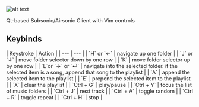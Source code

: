 ![alt text](https://streamercabin.net/images/chumstreamer.png)

Qt-based Subsonic/Airsonic Client with Vim controls

<h2>Keybinds</h2>
| Keystroke | Action |
| --- | --- |
| `H` or `←` | navigate up one folder |
| `J` or `↓` | move folder selector down by one row |
| `K` | move folder selector up by one row |
| `L`or `→` or `⏎` | navigate into the selected folder. if the selected item is a song, append that song to the playlist |
| `A` | append the selected item to the playlist |
| `E` | prepend the selected item to the playlist |
| `X` | clear the playlist |
| `Ctrl + G` | play/pause |
| `Ctrl + Y` | focus the list of music folders |
| `Ctrl + J` | next track |
| `Ctrl + A` | toggle random |
| `Ctrl + R` | toggle repeat |
| `Ctrl + H` | stop |
